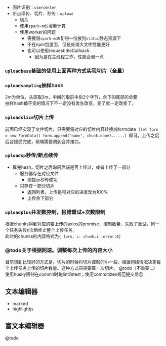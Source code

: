 - 图片识别：``usercenter``
- 断点续传、切片、秒传：``upload``
  - 切片
  - 使用``spark-md5``增量计算
  - 使用worker的问题
    - 需要将``spark-md5``复制一份放到``static``静态资源下
    - 不在npm包里面，但是处理大文件性能更好
    - 也可以使用requestIdleCallback
      - 因为是在主线程工作，性能会弱一点

### ``uploadbase``基础的使用上面两种方式实现切片（全量）
### ``uploadsampling``抽样hash
2m为单位，头部取2m，中间的取前中后2个字节，余下的尾部的全要  
抽样hash值不变的情况下不一定没有发生改变，变了就一定改变了。  
### ``uploadslice``切片上传
前面已经实现了文件切片，只需要将对应的切片内容转换成formdate（``let form = new FormData() form.append("name", chunk.name)......``）即可。上传之后后台接受完成，前端需要调到合并接口。
### ``uploadsp``秒传/断点续传
- 算完hash，切片之后询问后端是否上传过，或者上传了一部分
  - 服务器存在对应文件
    - 则提示秒传成功
  - 只存在一部分切片
    - 返回列表，上传是将对应的进度改为100%
    - 上传余下部分
### ``uploadplus``并发数控制，报错重试+次数限制
根据chunks得到对应的要上传的axios的promise，控制数量，失败了重试，同一个任务失败n次后终止整个上传任务。  
此时的chunks的内容格式为``{ form, i: chunk.i ,error:0}``
### @todo关于根据网速。调整每次上传的内容大小
目前想到比较好的方式是，切片的时候将切片控制的小一些，根据网络情况决定每个上传任务上传的切片数量。这种方式只需要算一次切片。
@todo（不重要...）
使用husky限制在commit时跑lint和test；使用commitizen规范提交信息

## 文本编辑器
- marked
- highlightjs

## 富文本编辑器
@todo